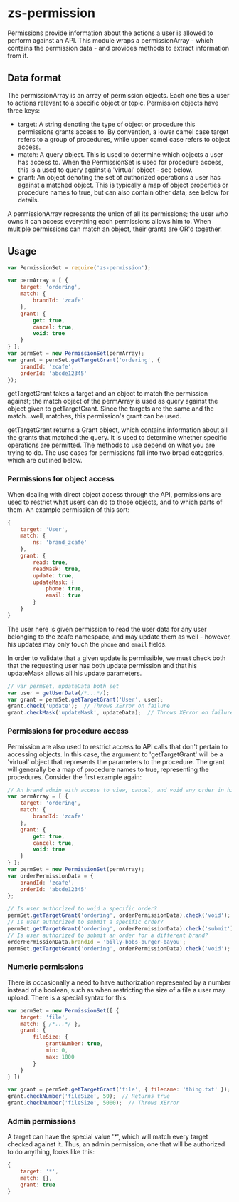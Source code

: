 # zs-permission

Permissions provide information about the actions a user is allowed to perform against an API. This module
wraps a permissionArray - which contains the permission data - and provides methods to extract information
from it.

## Data format

The permissionArray is an array of permission objects. Each one ties a user to actions relevant to a specific object
or topic. Permission objects have three keys:

- target: A string denoting the type of object or procedure this permissions grants access to. By convention,
    a lower camel case target refers to a group of procedures, while upper camel case refers to object access.
- match: A query object. This is used to determine which objects a user has access to. When the PermissionSet is
    used for procedure access, this is a used to query against a 'virtual' object - see below.
- grant: An object denoting the set of authorized operations a user has against a matched object. This is typically a
    map of object properties or procedure names to true, but can also contain other data; see below for details.

A permissionArray represents the union of all its permissions; the user who owns it can access everything each permissions
allows him to. When multiple permissions can match an object, their grants are OR'd together.

## Usage

```javascript
var PermissionSet = require('zs-permission');

var permArray = [ {
	target: 'ordering',
	match: {
		brandId: 'zcafe'
	},
	grant: {
		get: true,
		cancel: true,
		void: true
	}
} ];
var permSet = new PermissionSet(permArray);
var grant = permSet.getTargetGrant('ordering', {
	brandId: 'zcafe',
	orderId: 'abcde12345'
});
```

getTargetGrant takes a target and an object to match the permission against; the match object of the permArray is used
as query against the object given to getTargetGrant. Since the targets are the same and the match...well, matches,
this permission's grant can be used.

getTargetGrant returns a Grant object, which contains information about all the grants that matched the query. It
is used to determine whether specific operations are permitted. The methods to use depend on what you are trying to
do. The use cases for permissions fall into two broad categories, which are outlined below.

### Permissions for object access

When dealing with direct object access through the API, permissions are used to restrict what users can do to those
objects, and to which parts of them. An example permission of this sort:

```javascript
{
	target: 'User',
	match: {
		ns: 'brand_zcafe'
	},
	grant: {
		read: true,
		readMask: true,
		update: true,
		updateMask: {
			phone: true,
			email: true
		}
	}
}
```

The user here is given permission to read the user data for any user belonging to the zcafe namespace, and may update
them as well - however, his updates may only touch the `phone` and `email` fields.

In order to validate that a given update is permissible, we must check both that the requesting user has both update
permission and that his updateMask allows all his update parameters.

```javascript
// var permSet, updateData both set
var user = getUserData(/*...*/);
var grant = permSet.getTargetGrant('User', user);
grant.check('update');  // Throws XError on failure
grant.checkMask('updateMask', updateData);  // Throws XError on failure
```

### Permissions for procedure access

Permission are also used to restrict access to API calls that don't pertain to accessing objects. In this case, the
argument to 'getTargetGrant' will be a 'virtual' object that represents the parameters to the procedure. The grant
will generally be a map of procedure names to true, representing the procedures. Consider the first example again:

```javascript
// An brand admin with access to view, cancel, and void any order in his brand
var permArray = [ {
	target: 'ordering',
	match: {
		brandId: 'zcafe'
	},
	grant: {
		get: true,
		cancel: true,
		void: true
	}
} ];
var permSet = new PermissionSet(permArray);
var orderPermissionData = {
	brandId: 'zcafe',
	orderId: 'abcde12345'
};

// Is user authorized to void a specific order?
permSet.getTargetGrant('ordering', orderPermissionData).check('void'); // returns true
// Is user authorized to submit a specific order?
permSet.getTargetGrant('ordering', orderPermissionData).check('submit'); // throws XError
// Is user authorized to submit an order for a different brand?
orderPermissionData.brandId = 'billy-bobs-burger-bayou';
permSet.getTargetGrant('ordering', orderPermissionData).check('void'); // throws XError
```

### Numeric permissions
There is occasionally a need to have authorization represented by a number instead of a boolean, such as when
restricting the size of a file a user may upload. There is a special syntax for this:

```javascript
var permSet = new PermissionSet([ {
	target: 'file',
	match: { /*...*/ },
	grant: {
		fileSize: {
			grantNumber: true,
			min: 0,
			max: 1000
		}
	}
} ])

var grant = permSet.getTargetGrant('file', { filename: 'thing.txt' });
grant.checkNumber('fileSize', 50);  // Returns true
grant.checkNumber('fileSize', 5000);  // Throws XError
```

### Admin permissions

A target can have the special value '*', which will match every target checked against it. Thus, an admin permission,
one that will be authorized to do anything, looks like this:

```javascript
{
	target: '*',
	match: {},
	grant: true
}
```
